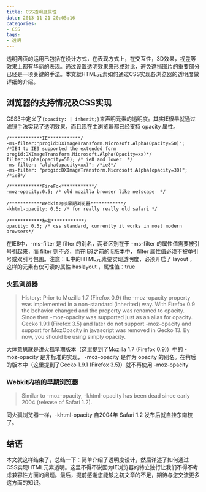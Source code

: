 ```yaml
---
title: CSS透明度属性
date: 2013-11-21 20:05:16
categories:
- CSS
tags:
- 透明
---
```


透明网页的运用已包括在设计方式，在表现方式上，在交互性，3D效果，视差等效果上都有华丽的表现。通过设置透明效果来形成对比，避免遮挡图片的重要部分已经是一项关键的手法。本文就HTML元素如何通过CSS实现各浏览器的透明度做详细的介绍。

<!--more-->

## 浏览器的支持情况及CSS实现
CSS3中定义了`{opacity: | inherit;}`来声明元素的透明度。其实IE很早就通过滤镜手法实现了透明效果，而且现在主浏览器都已经支持 opacity 属性。

    /************IE************/
    -ms-filter:"progid:DXImageTransform.Microsoft.Alpha(Opacity=50)";
    /*IE4 to IE9 supported the extended form progid:DXImageTransform.Microsoft.Alpha(Opacity=xx)*/
    filter:alpha(opacity=50); /* ie8 and lower  */
    -ms-filter: "alpha(opacity=xx)"; /*ie8*/
    -ms-filter: "progid:DXImageTransform.Microsoft.Alpha(opacity=30)"; /*ie8*/
    
    /************FireFox************/
    -moz-opacity:0.5; /* old mozilla browser like netscape  */
    
    /************Webkit内核早期浏览器************/
    -khtml-opacity: 0.5; /* for really really old safari */ 
    
    /************标准************/
    opacity: 0.5; /* css standard, currently it works in most modern browsers*/

在IE8中，-ms-filter 是 filter 的别名，两者区别在于 -ms-filter 的属性值需要被引号引起来，而 filter 则不必，而在IE8之前的IE版本中， filter 属性值必须不被单引号或双引号包围。注意：IE中的HTML元素要实现透明度，必须开启了 layout ，这样的元素有仅可读的属性 haslayout ，属性值：true

### 火狐浏览器

> History: Prior to Mozilla 1.7 (Firefox 0.9) the -moz-opacity property was implemented in a non-standard (inherited) way. With Firefox 0.9 the behavior changed and the property was renamed to opacity. Since then -moz-opacity was supported just as an alias for opacity.
Gecko 1.9.1 (Firefox 3.5) and later do not support -moz-opacity and support for MozOpacity in javascript was removed in Gecko 13. By now, you should be using simply opacity.

大体意思就是讲火狐早期版本（这里提到了Mozilla 1.7 (Firefox 0.9)）中的 -moz-opacity 是非标准的实现， -moz-opacity 是作为 opacity 的别名。在稍后的版本中（这里提到了Gecko 1.9.1 (Firefox 3.5)）就不再使用 -moz-opacity

### Webkit内核的早期浏览器

> Similar to -moz-opacity, -khtml-opacity has been dead since early 2004 (release of Safari 1.2).

同火狐浏览器一样，-khtml-opacity 自2004年 Safari 1.2 发布后就自挂东南枝了。

## 结语
本文就这样结束了，总结一下：简单介绍了透明度设计，然后详述了如何通过CSS实现HTML元素透明。这里不得不说因为IE浏览器的特立独行让我们不得不考虑兼容性方面的问题。最后，提前感谢您能够之初文章的不足，期待与您交流更多这方面的知识。